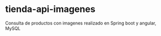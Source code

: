 # tienda-api-imagenes
 Consulta de productos con imagenes realizado en Spring boot y angular, MySQL
